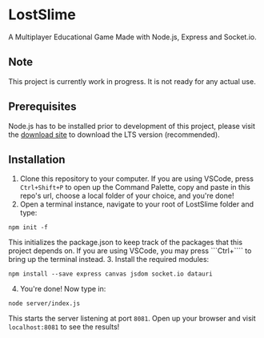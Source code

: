 # LostSlime
A Multiplayer Educational Game Made with Node.js, Express and Socket.io.

## Note
This project is currently work in progress. It is not ready for any actual use.

## Prerequisites
Node.js has to be installed prior to development of this project, please visit the [download site](https://nodejs.org/en/) to download the LTS version (recommended).

## Installation
1. Clone this repository to your computer. If you are using VSCode, press ```Ctrl+Shift+P``` to open up the Command Palette, copy and paste in this repo's url, choose a local folder of your choice, and you're done!
2. Open a terminal instance, navigate to your root of LostSlime folder and type:
~~~
npm init -f
~~~
This initializes the package.json to keep track of the packages that this project depends on. If you are using VSCode, you may press ```Ctrl+\```` to bring up the terminal instead.
3. Install the required modules:
~~~
npm install --save express canvas jsdom socket.io datauri
~~~
4. You're done! Now type in:
~~~
node server/index.js
~~~
This starts the server listening at port ```8081```. Open up your browser and visit ```localhost:8081``` to see the results!
